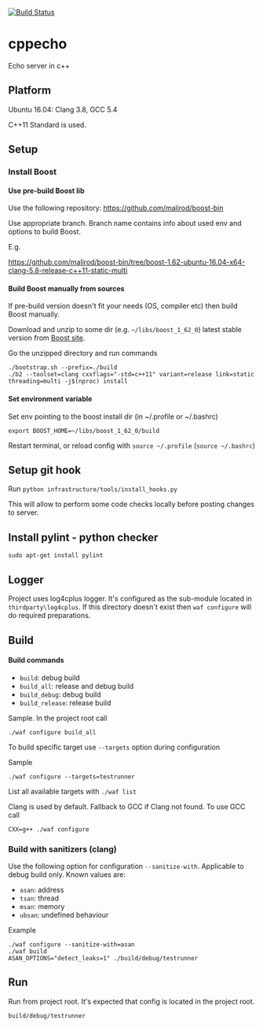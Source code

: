 [![Build Status](https://travis-ci.org/malirod/cppecho.svg?branch=master)](https://travis-ci.org/malirod/cppecho)

# cppecho
Echo server in c++

## Platform

Ubuntu 16.04: Clang 3.8, GCC 5.4

C++11 Standard is used.

## Setup

### Install Boost

#### Use pre-build Boost lib

Use the following repository: https://github.com/malirod/boost-bin

Use appropriate branch. Branch name contains info about used env and options to build Boost.

E.g.

https://github.com/malirod/boost-bin/tree/boost-1.62-ubuntu-16.04-x64-clang-5.8-release-c++11-static-multi

#### Build Boost manually from sources
If pre-build version doesn't fit your needs (OS, compiler etc) then build Boost manually.

Download and unzip to some dir (e.g. `~/libs/boost_1_62_0`) latest stable version from [Boost site](http://www.boost.org/).

Go the unzipped directory and run commands

```
./bootstrap.sh --prefix=./build
./b2 --toolset=clang cxxflags="-std=c++11" variant=release link=static threading=multi -j$(nproc) install

```

#### Set environment variable
Set env pointing to the boost install dir (in ~/.profile or ~/.bashrc)

`export BOOST_HOME=~/libs/boost_1_62_0/build`

Restart terminal, or reload config with `source ~/.profile` (`source ~/.bashrc`)

## Setup git hook

Run `python infrastructure/tools/install_hooks.py`

This will allow to perform some code checks locally before posting changes to server.

## Install pylint - python checker

`sudo apt-get install pylint`

## Logger

Project uses log4cplus logger. It's configured as the sub-module located in `thirdparty\log4cplus`. If this directory doesn't exist then `waf configure` will do required preparations.

## Build

#### Build commands
- `build`: debug build
- `build_all`: release and debug build
- `build_debug`: debug build
- `build_release`: release build

Sample. In the project root call

`./waf configure build_all`

To build specific target use `--targets` option during configuration

Sample

`./waf configure --targets=testrunner`

List all available targets with `./waf list`

Clang is used by default. Fallback to GCC if Clang not found. To use GCC call

`CXX=g++ ./waf configure`

### Build with sanitizers (clang)

Use the following option for configuration `--sanitize-with`. Applicable to debug build only. Known values are:

- `asan`: address
- `tsan`: thread
- `msan`: memory
- `ubsan`: undefined behaviour

Example

```
./waf configure --sanitize-with=asan
./waf build
ASAN_OPTIONS="detect_leaks=1" ./build/debug/testrunner
```

## Run

Run from project root. It's expected that config is located in the project root.

`build/debug/testrunner`
